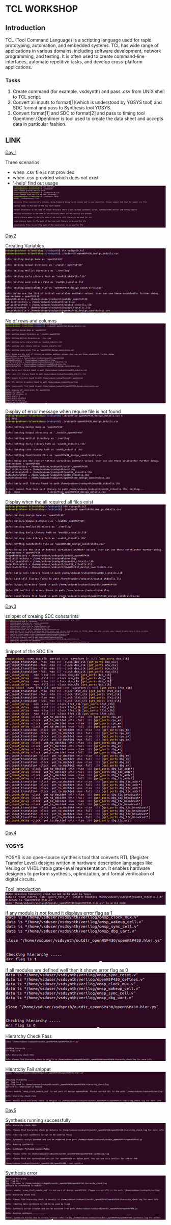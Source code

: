 # TCL WORKSHOP
## Introduction
TCL (Tool Command Language) is a scripting language used for rapid prototyping, automation, and embedded systems. TCL has wide range of applications in various domains, including software development, network programming, and testing. It is often used to create command-line interfaces, automate repetitive tasks, and develop cross-platform applications.
### Tasks ###   
1. Create command (for example. vsdsynth) and pass .csv from UNIX shell to TCL script.
2. Convert all inputs to format[1](which is understood by YOSYS tool) and SDC format and pass to Synthesis tool YOSYS.
3. Convert format[1] and SDC to format[2] and pass to timing tool Opentimer.(Opentimer is tool used to create the data sheet and accepts data in particular fashion.
## LINK
[Day 1](#day1)

Three scenarios
 - when .csv file is not provided
 - when .csv provided which does not exist
 - '-help' find out usage
![image1](https://github.com/Srushti246/TCL/blob/main/Images/D1%20img%201.jpeg?raw=true)


[Day2](#day2)
 
Creating Variables
![image2](https://github.com/Srushti246/TCL/blob/main/Images/getting%20vaiables%20name.jpeg?raw=true)

No of rows and columns
![image3](https://github.com/Srushti246/TCL/blob/main/Images/no%20of%20rows%20and%20cloumns.jpeg?raw=true)

Display of error message when require file is not found
![image4](https://github.com/Srushti246/TCL/blob/main/Images/constatrints%20file%20not%20found.jpeg?raw=true)

Display when the all required all files exist
![image5](https://github.com/Srushti246/TCL/blob/main/Images/constarints%20file%20found.jpeg?raw=true)


[Day3](#day3)

snippet of creaing SDC constarints
![image6](https://github.com/Srushti246/TCL/blob/main/Images/SDC%20constraints%20creation.jpeg?raw=true)

Snippet of the SDC file
![image7](https://github.com/Srushti246/TCL/blob/main/Images/output%20port%20checks.jpeg?raw=true)


[Day4](#day4)
### YOSYS
YOSYS is an open-source synthesis tool that converts RTL (Register Transfer Level) designs written in hardware description languages like Verilog or VHDL into a gate-level representation. It enables hardware designers to perform synthesis, optimization, and formal verification of digital circuits.

Tool introduction
![image8](https://github.com/Srushti246/TCL/blob/main/Images/hierarcy%20check%20to%20YOSYS.jpeg?raw=true)

If any module is not found it displays error flag as 1
![image9](https://github.com/Srushti246/TCL/blob/main/Images/error%20flag%20D4.jpeg?raw=true)

If all modules are defined well then it shows error flag as 0
![image10](https://github.com/Srushti246/TCL/blob/main/Images/hierarchy%20pass.jpeg?raw=true)

Hierarchy Check Pass
![image11](https://github.com/Srushti246/TCL/blob/main/Images/h%20check%20pass.jpeg?raw=true)

Hieratchy Fail snippet
![image12](https://github.com/Srushti246/TCL/blob/main/Images/hierarrchy%20check%20fail.jpeg?raw=true)

[Day5](#day5)

Synthesis running successfully
![image](https://github.com/Srushti246/TCL/blob/main/Images/synthesis%20pass.jpeg?raw=true)

Synthesis error
![image](https://github.com/Srushti246/TCL/blob/main/Images/syntheisis%20fail.jpeg?raw=true)




